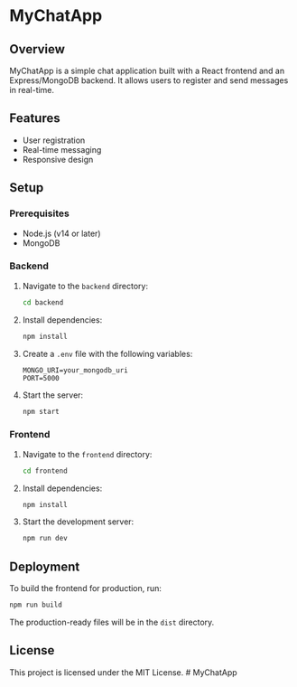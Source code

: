 # MyChatApp

## Overview

MyChatApp is a simple chat application built with a React frontend and an Express/MongoDB backend. It allows users to register and send messages in real-time.

## Features

- User registration
- Real-time messaging
- Responsive design

## Setup

### Prerequisites

- Node.js (v14 or later)
- MongoDB

### Backend

1. Navigate to the `backend` directory:
   ```bash
   cd backend
   ```
2. Install dependencies:
   ```bash
   npm install
   ```
3. Create a `.env` file with the following variables:
   ```
   MONGO_URI=your_mongodb_uri
   PORT=5000
   ```
4. Start the server:
   ```bash
   npm start
   ```

### Frontend

1. Navigate to the `frontend` directory:
   ```bash
   cd frontend
   ```
2. Install dependencies:
   ```bash
   npm install
   ```
3. Start the development server:
   ```bash
   npm run dev
   ```

## Deployment

To build the frontend for production, run:

```bash
npm run build
```

The production-ready files will be in the `dist` directory.

## License

This project is licensed under the MIT License.
#   M y C h a t A p p  
 